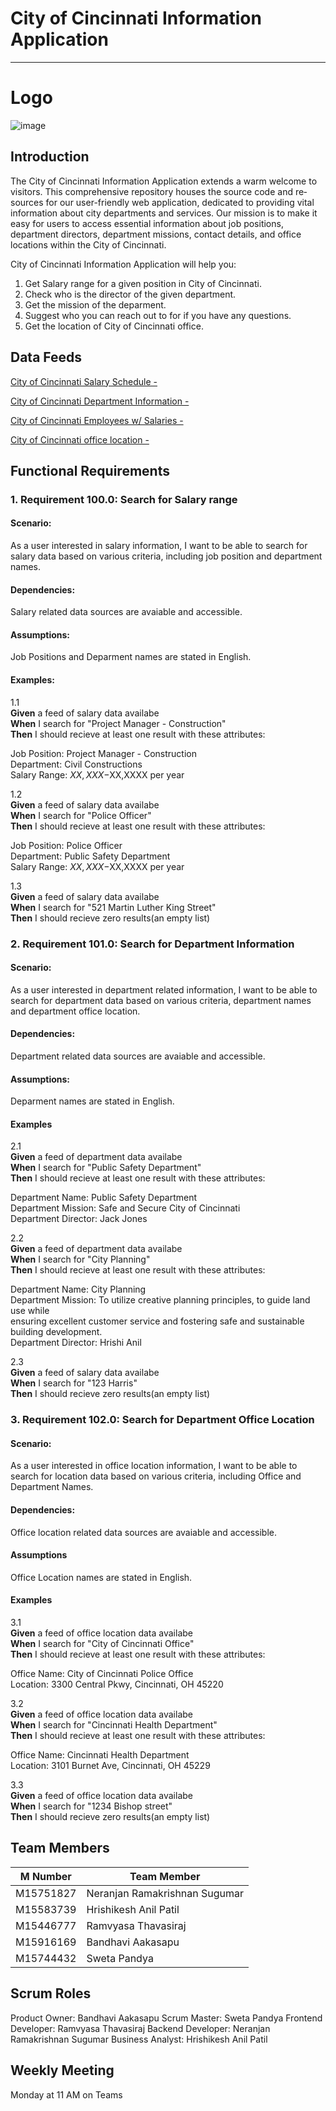 # **City of Cincinnati Information Application**

---

# Logo
![image](https://github.com/Neranjan98/Bookstore/assets/143024478/630702d5-566a-4ca7-8343-108f901a31d1)


## Introduction

The City of Cincinnati Information Application e­xtends a warm welcome to visitors. This compre­hensive repository house­s the source code and re­sources for our user-friendly we­b application, dedicated to providing vital information about city departme­nts and services. Our mission is to make it easy for users to access essential information about job positions, department directors, department missions, contact details, and office locations within the City of Cincinnati.

City of Cincinnati Information Application will help you:
1. Get Salary range for a given position in City of Cincinnati.
2. Check who is the director of the given department.
3. Get the mission of the deparment.
4. Suggest who you can reach out to for if you have any questions.
5. Get the location of City of Cincinnati office.

## Data Feeds

[City of Cincinnati Salary Schedule - ](https://data.cincinnati-oh.gov/Efficient-Service-Delivery/City-of-Cincinnati-Employees-w-Salaries/wmj4-ygbf)


[City of Cincinnati Department Information - ](https://data.cincinnati-oh.gov/Efficient-Service-Delivery/City-of-Cincinnati-Department-Information/txnn-6e6x)


[City of Cincinnati Employees w/ Salaries - ](https://data.cincinnati-oh.gov/Efficient-Service-Delivery/City-of-Cincinnati-Salary-Schedule/yaws-h72m)


[City of Cincinnati office location - ](https://developers.google.com/maps/documentation/embed/get-started)



## Functional Requirements
### 1. Requirement 100.0: Search for Salary range
    
#### Scenario:
As a user interested in salary information, I want to be able to search for salary data based on various criteria, including job position and department names.
    
#### Dependencies:
Salary related data sources are avaiable and accessible.
    
#### Assumptions:
Job Positions and Deparment names are stated in English.
   
#### Examples:
    
1.1  
          **Given** a feed of salary data availabe  
          **When** I search for "Project Manager - Construction"  
          **Then** I should recieve at least one result with these attributes:


Job Position: Project Manager - Construction  
Department: Civil Constructions  
Salary Range: $XX,XXX-$XX,XXXX per year  

 1.2  
          **Given** a feed of salary data availabe  
          **When** I search for "Police Officer"  
          **Then** I should recieve at least one result with these attributes:

Job Position: Police Officer  
Department: Public Safety Department  
Salary Range: $XX,XXX-$XX,XXXX per year  

1.3  
          **Given** a feed of salary data availabe  
          **When** I search for "521 Martin Luther King Street"  
          **Then** I should recieve zero results(an empty list)

### 2. Requirement 101.0: Search for Department Information
    
#### Scenario:
As a user interested in department related information, I want to be able to search for department data based on various criteria, department names and department office location.
    
#### Dependencies:
Department related data sources are avaiable and accessible.
    
#### Assumptions:
Deparment names are stated in English.

#### Examples
    
2.1  
         **Given** a feed of department data availabe  
         **When** I search for "Public Safety Department"  
         **Then** I should recieve at least one result with these attributes:

Department Name: Public Safety Department  
Department Mission: Safe and Secure City of Cincinnati  
Department Director: Jack Jones   

2.2  
         **Given** a feed of department data availabe  
         **When** I search for "City Planning"  
         **Then** I should recieve at least one result with these attributes:

Department Name: City Planning  
Department Mission: To utilize creative planning principles, to guide land use while   
                    ensuring excellent customer service and fostering safe and sustainable 
                    building development.  
Department Director: Hrishi Anil

2.3  
         **Given** a feed of salary data availabe  
         **When** I search for "123 Harris"  
         **Then** I should recieve zero results(an empty list)

### 3. Requirement 102.0: Search for Department Office Location
#### Scenario:
As a user interested in office location information, I want to be able to search for location data based on various criteria, including Office and Department Names.
    
#### Dependencies:
Office location related data sources are avaiable and accessible.
    
#### Assumptions
Office Location names are stated in English.

#### Examples
    
3.1  
         **Given** a feed of office location data availabe  
         **When** I search for "City of Cincinnati Office"  
         **Then** I should recieve at least one result with these attributes:

Office Name: City of Cincinnati Police Office  
Location:    3300 Central Pkwy, Cincinnati, OH 45220   

3.2  
         **Given** a feed of office location data availabe  
         **When** I search for "Cincinnati Health Department"  
         **Then** I should recieve at least one result with these attributes:

Office Name: Cincinnati Health Department  
Location:    3101 Burnet Ave, Cincinnati, OH 45229  

3.3  
         **Given** a feed of office location data availabe  
         **When** I search for "1234 Bishop street"  
         **Then** I should recieve zero results(an empty list)


## Team Members

| M Number    | Team Member					  |
| ----------- | ----------------------------- |
| M15751827   | Neranjan Ramakrishnan Sugumar |
| M15583739   | Hrishikesh Anil Patil		  |
| M15446777   | Ramvyasa Thavasiraj			  |
| M15916169   | Bandhavi Aakasapu			  |
| M15744432   | Sweta	Pandya					  |

## Scrum Roles 

Product Owner:         Bandhavi Aakasapu
Scrum Master:          Sweta	Pandya
Frontend Developer:    Ramvyasa Thavasiraj
Backend Developer:     Neranjan Ramakrishnan Sugumar
Business Analyst:      Hrishikesh Anil Patil

##  Weekly Meeting

Monday at 11 AM on Teams


